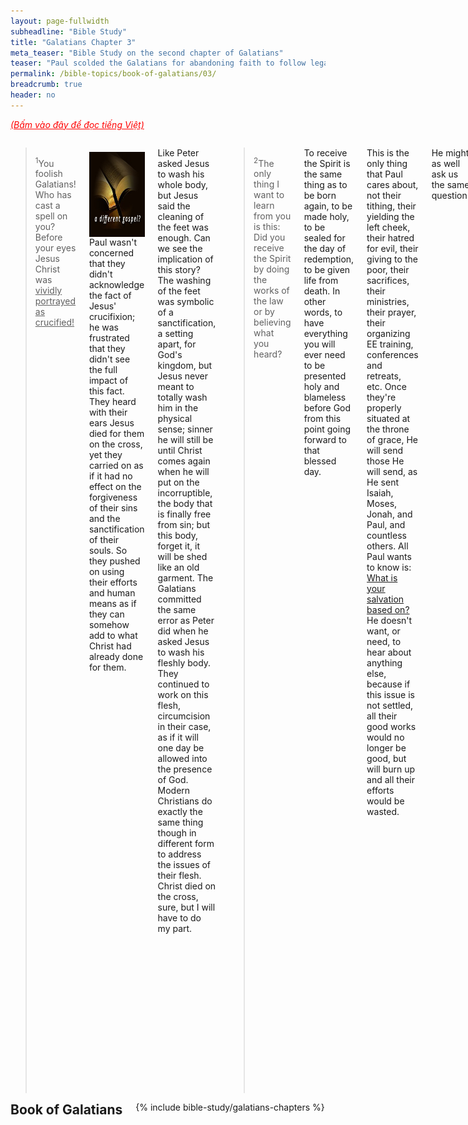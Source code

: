 ```yaml
---
layout: page-fullwidth
subheadline: "Bible Study"
title: "Galatians Chapter 3"
meta_teaser: "Bible Study on the second chapter of Galatians"
teaser: "Paul scolded the Galatians for abandoning faith to follow legalism. He continues to try to convince them that justification can only be by faith, and that God's promise to save believers was given hundreds of years before the law was delivered, and God's promise cannot be broken under any circumstances. The law was given to make people realize their need of the Savior, but not for justification."
permalink: /bible-topics/book-of-galatians/03/
breadcrumb: true
header: no
---
```

<!--more-->
<p style="font-style: italic;"><a style="color: #ff0000;" href="{{ site.projectname }}/hoc-kinh-thanh/sach-ga-la-ti/03/">(Bấm vào đây để đọc tiếng Việt)</a></p>
<div class="row">
<div class="medium-8 columns" markdown="1">

<!-- main body text -->

> <sup>1</sup>You foolish Galatians! Who has cast a spell on you? Before your eyes Jesus Christ was <u>vividly portrayed as crucified!</u>

<div>
<p>
<img alt src="/images/different-gospel.jpg" style="border: 0px none; margin: 7px 15px 0px 0px; max-width: 100%; height: 136px; padding: 0px; float: left;">
Paul wasn't concerned that they didn't acknowledge the fact of Jesus' crucifixion; he was frustrated that they didn't see the full impact of this fact. They heard with their ears Jesus died for them on the cross, yet they carried on as if it had no effect on the forgiveness of their sins and the sanctification of their souls. So they pushed on using their efforts and human means as if they can somehow add to what Christ had already done for them.
</p>
</div>

Like Peter asked Jesus to wash his whole body, but Jesus said the cleaning of the feet was enough. Can we see the implication of this story? The washing of the feet was symbolic of a sanctification, a setting apart, for God's kingdom, but Jesus never meant to totally wash him in the physical sense; sinner he will still be until Christ comes again when he will put on the incorruptible, the body that is finally free from sin; but this body, forget it, it will be shed like an old garment. The Galatians committed the same error as Peter did when he asked Jesus to wash his fleshly body. They continued to work on this flesh, circumcision in their case, as if it will one day be allowed into the presence of God. Modern Christians do exactly the same thing though in different form to address the issues of their flesh. Christ died on the cross, sure, but I will have to do my part.

> <sup>2</sup>The only thing I want to learn from you is this: Did you receive the Spirit by doing the works of the law or by believing what you heard?

To receive the Spirit is the same thing as to be born again, to be made holy, to be sealed for the day of redemption, to be given life from death. In other words, to have everything you will ever need to be presented holy and blameless before God from this point going forward to that blessed day.

This is the only thing that Paul cares about, not their tithing, their yielding the left cheek, their hatred for evil, their giving to the poor, their sacrifices, their ministries, their prayer, their organizing EE training, conferences and retreats, etc. Once they're properly situated at the throne of grace, He will send those He will send, as He sent Isaiah, Moses, Jonah, and Paul, and countless others.  All Paul wants to know is: <u>What is your salvation based on?</u> He doesn't want, or need, to hear about anything else, because if this issue is not settled, all their good works would no longer be good, but will burn up and all their efforts would be wasted.

He might as well ask us the same question. 

> <sup>3</sup>Are you so foolish? Although you began with the Spirit, are you now trying to <u>finish</u> by human effort? <sup>4</sup>Have you suffered so many things for nothing?—if indeed it was for nothing.

I have heard from many well-meaning Christians that though we may be saved by grace at the moment of repentance, the rest of our lives is a balance between grace and works. Is this really what the Bible is saying? What about this very verse that clearly counters that argument. Perhaps we can paraphrase the verse like this: "Are you so foolish? Although you began with grace, are you now trying to finish with your own strength and determination?"

In the writing on chapter 1, I quoted Romans 1:17 which says this: <em>"This Good News tells us how God makes us right in his sight. This is accomplished <u>from start to finish by faith</u>. As the Scriptures say, 'It is through faith that a righteous person has life. (New Living Translation)'"</em> In other words, there is no point in a Christian's life when human effort is allowed to enter the equation.

And the suffering Paul talked about must be the same thing he said of the Colossians who attempted to make themselves more sanctified through means they were familiar with before they accepted Christ. All the "do not touch," and "do not handle," do nothing to restraint their sinful nature.

What were they "<u>trying to finish?</u>" What did the blood of the Son of God miss that they had to try to finish. In the eyes of the Judaizing Hebrews Chrisitians, Jewish laws and ordinances make them holy; this is why they don't consider themselves sinners, only Gentiles are sinners. This is why they still fought to bring back circumcision so they can perfect their holiness. But how can they improve upon the ever cleansing blood of the Lamb of God? How can you? How can you be more clean than the moment Christ applied His blood on you?

Some very famous expositor of the Bible believes that God intends to use the remaining part of our lives to make us perfect for God's kingdom. What? Isn't this what the Galatians are doing and Paul is vehemently against it? Why are they trying to finish what Christ already finished?

> <sup>5</sup>Does God then give you the Spirit and work miracles among you <u>by your doing the works of the law or by your believing what you heard?</u> <sup>6</sup>Just as Abraham believed God, and it was credited to him as righteousness, <sup>7</sup>so then, understand that those who believe are the sons of Abraham.

The giving of the Spirit happens at the moment of repentance, when one comes to Christ, and the working of miracles, from transformed temperaments to amazing accomplishments in the life of the Christian, Paul is asking the Galatians, and likewise us, where they think both acts come from? Your obedience? Your diligence in carrying out God's plan? No, the answer lies in you simply believe in the gospel you heard. Trust and obey is a song written by man, not God. The only one who obeyed and God was pleased was Jesus himself, and and when we put our trust in Him that He paid it all for our sins, we partake of this obedience that has nothing to do with the common obedience we have come to assume to mean.

Once again Paul emphasized the contrast between faith, or simply believing, versus the doing of the works required by the law. Many Christians do not seem to take this emphasis to heart, most would argue that just believing is not enough, there has to be work that proves your faith. And frequently James 2:24 is used to support this argument, that faith must be accompanied by works. As a matter of fact James 2:21-22 wrote this:

<p style="padding-left: 20px; border-left: 5px solid #eee; text-align: left;">"<sup>21</sup>Was not Abraham our father <u>justified by works when he offered Isaac his son on the altar?</u> <sup>22</sup>You see that his faith was working together with his works and his faith was perfected by works. (James 2:21-22)"</p>

This seems to be in stark contrast with Romans 4:2;9-12, which says Abraham was justified before he was even circumcised, way before he even had Isaac, let alone offering him,

<p style="padding-left: 20px; border-left: 5px solid #eee; text-align: left;">"<sup>2</sup>If Abraham was justified by works, he has something to boast about, but not before God. (Romans <sup>4</sup>:<sup>2</sup>) ... <sup>9</sup>Does this blessedness then come upon the circumcised only, or upon the uncircumcised also? For we say that <u>faith was accounted to Abraham for righteousness</u>. <sup>10</sup>How then was it accounted? While he was circumcised, or uncircumcised? Not while circumcised, but while uncircumcised. <sup>11</sup>And he received the sign of circumcision, a seal of the righteousness of the faith which he had <u>while still uncircumcised</u>, that he might be the father of all those who believe, though they are uncircumcised, that righteousness might be imputed to them also, <sup>12</sup>and the father of circumcision to those who not only are of the circumcision, but who also walk in the steps of the faith which our father Abraham had while still uncircumcised. (Romans 4:2;9-12)"</p>

Who is right? I'll say Paul is right; the Judaizing tendency of the apostles including James is evident in this Galatians passage. And if the revelation Paul received is enough that he can claim they, including James, added nothing to his message, let it be true. This James' passage might have been written during this time when the council of the apostles was still found wanting by Paul that he took them to task with the issue of circumcision as a case in point. And if Peter—or as a demoted Cephas for his hypocrisy when he took off from the Gentiles table upon the arrival of certain men from James, was found guilty of Judaizing, and it appears the rest of the apostles were implicated, too—was publically denounced by Paul on the the Judaizing issue, James is not far from being innocent, might it have been that the James' epistle was influenced by the powerful legalists of the day?


> <sup>8</sup>And the scripture, foreseeing that God would justify the Gentiles by faith, proclaimed the gospel to Abraham ahead of time, saying, “All the nations will be blessed in you.” <sup>9</sup>So then those who believe are blessed along with Abraham the believer.

The gospel was proclaimed to Abraham <u>"ahead of time"</u> because the Gentiles' salvation was foreseen, and of course God who is omniscient would also foresee mankind's inability to do anything deserving His saving them, and still He made a promise that cannot be broken. And this promise made no mentioning of any condition other than faith, with nary a hint of works. Romans 4:2 says: <em>"For if Abraham was justified by works, he has something to boast about,"</em> and the often memorized favorite Ephesians 2:8,9 says: <em>"8For by grace you have been saved through faith; and that not of yourselves, it is the gift of God; 9not as a result of works, so that no one may boast (Ephesians 2:8,9)." </em>

> <sup>10</sup>For all who rely on doing the works of the law are <u>under a curse</u>, because it is written, “Cursed is everyone who does not keep on <u>doing everything</u> written in the book of the law.”

The law must be a curse because not only its standard too high for anyone to fulfill, all of the law must be fulfill, every jot and every tittle.

> <sup>11</sup>Now <u>it is clear</u> no one is justified before God by the law, because the righteous one will <u>live by faith</u>.

It should be very clear in their minds, and ours, right now that we cannot use the law as a basis for our justification. And <u>if the law fails at that very first step in establishing our relationship with God</u>, how can it help us do anything good for God? or anything good that pleases Him? But the baffling thing is most do not see the law for what its principal function really is. It is designed to show us our failures, not our success. It's like a clear mirror to show the one standing in front of it blemishes that are humanly impossible to remove: the sinful nature. A proper response for anyone is to start looking elsewhere for a way that works: Jesus, the way the truth and the life.

> <sup>12</sup>But <u>the law is not based on faith</u>, and <u>the one who does the works of the law will live by them</u>. <sup>13</sup>Christ redeemed us from the curse of the law by becoming a curse for us (because it is written, “Cursed is everyone who hangs on a tree”) <sup>14</sup>in order that in Christ Jesus the blessing of Abraham would come to the Gentiles, so that we could receive the promise of the Spirit by faith.

<u>The law requires works, not faith</u>. It's based on compliance, not willingness without threat or judgement. It does not grant freedom, but exacts payments and promises punishment upon failure. It's a cold and uncompromising system. It's described in Ezekiel 18:20: "The soul that sins, it shall die." No exception, no reduced sentence.

And if Christ did not come to fulfill the law, to release us from its grip, the blessing of Abraham would not have come to us; the blessing of the promise of the Spirit, by faith.

### Inheritance Comes from Promises and not Law

> <sup>15</sup>Brothers and sisters, I offer an example from everyday life: When a covenant has been ratified, even though it is only a human contract, no one can <u>set it aside or add anything to it.</u>

Paul gave an example of a real world contract; even as lowly as a human contract, it <u>cannot be altered</u>. There is a statement like it at the end of the book of Revelation about not adding or subtracting anything to God given covenant; and once again, this covenant is encapsulated in John 3:16: <em>"For God so loved the world ..."</em> Let there be no subtle minimization of the effectiveness of this covenant.

> <sup>16</sup>Now the promises were spoken to Abraham and to his descendant. Scripture does not say, “and to the descendants,” referring to many, but “and to your descendant,” referring to one, who is Christ. <sup>17</sup>What I am saying is this: The law that came four hundred thirty years later does not cancel a covenant previously ratified by God, so as to invalidate the promise.

The law that came hundreds of years later <u>cannot invalidate</u> the promise. The law that shows our unworthiness, that condemns us, can no longer use our sins against us. If a human ratified covenant cannot be invalidated, how much firmer is the one ratified by God.

> <sup>18</sup>For if the inheritance is based on the law, it is no longer based on the promise, but God graciously gave it to Abraham through the promise.

<u>This inheritance is our citizenship of heaven</u>, our sonship of God. But the practical implication is: no one can enter God's kingdom, or become God's sons and daughters, without <u>perfect</u> holiness, being <u>perfectly sanctified</u> at any moment, being <u>completely pleasing</u> to God. And since we know the only instrument through which God prepares us for His Kingdom is: God's perfect Sacrifice. Anything that we do cannot make us more sanctified than the day we first believe. This is why it is amazing grace.

One more important point: <u>the only way</u> we please God, so ever completely is: to believe in His Son, no works attached. This is how we receive the inheritance. And if the inheritance is based on the law, which one among us can get it? Nicodemus asked Jesus the very honest question that few if any of legalists of our time are sincere enough to ask.


> <sup>19</sup><u>Why then was the law given?</u> It was added because of transgressions, until the arrival of the descendant to whom the promise had been made. It was administered through angels by an intermediary. <sup>20</sup>Now an intermediary is not for one party alone, but God is one.

The law was given, or added, because of transgression? This is inconsistent with Paul's previous statement which he said nothing can be added or taken away from God's covenant hundreds of years before the law was given. To really add something to the covenant would amount to changing the condition through which man can be saved. So there must be a different meaning to this word "added," which must mean to <u>make men more conscious of their transgression</u>, but not with the purpose of stoping men from further transgression, because this became evident through the Old Covenant. It was added so men cannot deny the reality of their sinful nature. This special "addition" does not change the condition for salvation; it is still and forever will be by grace and through faith alone.


> <sup>21</sup>Is the law therefore opposed to the promises of God? Absolutely not! For if a law had been given that was <u>able to give life</u>, then righteousness would certainly have come by the law. <sup>22</sup>But the scripture imprisoned everything under sin so that the promise could be given—because of the faithfulness of Jesus Christ—to those who believe.

According to the only possible interpretation of the law based on verses 19 and 20, the law is not the opposite of God's grace as some might think. Many folks like to think of a balance between law and grace, but so far we've seen that the law does not invalidate God's grace, it is used as an instrument to push people toward God's grace, and when it has successfully done so, it's work is done, the saved sinner doesn't need it as a teacher anymore, but the Spirit of God will then take over and guide them into all the truth. The law pushes people into the hand of grace, and then leave.

The law was given to "imprison" mankind under sin, giving them the only way to salvation that is to believe in Christ.

But the interesting, or maybe more like ... foolish—to use Paul's expression—, thing is some actually think the law can give life. Really? There is a huge amount of Scriptures that say the complete opposite: <u>the law brings death, and bear fruit for death</u>, and is a curse to those that use it as a guide, and many more.

### Sons of God Are Heirs of Promise

> <sup>23</sup>Now before faith came we were held in custody under the law, being kept as prisoners until the coming faith would be revealed. <sup>24</sup>Thus the law had become <u>our guardian until Christ</u>, <u>so that we could be declared righteous by faith</u>. <sup>25</sup>But <u>now that faith has come, we are no longer under a guardian.</u>

Our relationship with the law is described as a type of prisoner and custodian. Not one that reflects the words of Jesus: life, rest, freedom, living water, peace that passes understanding, etc. And few realized that they can be released from the guardianship of the law as a result of their now being in Christ. The <u>transition must take place</u>, from guardianship under the law to faith in Christ, from Old Covenant to New Covenant, from prisoner to liberated, so that this great thing can happen: <u>declared righteous</u> by faith. If you insist on the guardianship of the law, you can only be condemned, because that is what the law does. 

> <sup>26</sup>For in Christ Jesus you are all sons of God <u>through faith</u>. <sup>27</sup>For all of you who were baptized into Christ have clothed yourselves with Christ.

Sons of God through faith, not through the law. To be baptized into Christ is to become a grown man, this is a quote from Jamieson, Fausset, and Brown commentary:

<p style="padding-left: 20px; border-left: 5px solid #eee; text-align: left;">Ye did, in that very act of being baptized into Christ, put on, or clothe yourselves with, Christ:so the Greek expresses. Christ is to you the toga virilis (the Roman garment of the full- grown man, assumed when ceasing to be a child)—Jamieson, Fausset, and Brown</p>

Paul frequently refers to those that are still under the guardianship of the law as <u>babes</u>, little children, immature, but those that put on Christ through faith become grown up and can take solid food, the kind of scriptural understanding that is based on grace through faith in Christ. This is also rather obvious in daily life; a child needs lots of rules and detailed guidance, a mature individual is guided by principles. So to us mature Christians, the Holy Spirit of God is not only our principles, but the one who not only guide us into all the truth, He empowers us to do God's work, too.


> <sup>28</sup>There is neither Jew nor Greek, there is neither slave nor free, there is neither male nor female—for all of you are one in Christ Jesus.

Outside of Christ, there are classes between the priviledged and the underpriviledged. Jews vs. the so-called Gentile sinners, slave and free, male and female where only the male has the priviledge of undergoing circumcision. In Christ, all are equally sinful, and all desperately need to be saved by grace.

> <sup>29</sup>And if you belong to Christ, then you are Abraham’s descendants, heirs according to the promise.

What an amazing chapter!

{% include bible-study/bible-study-footer %}
</div><!-- /.medium-8.columns -->
<div class="bible-index medium-4 columns">
<h2 style="margin: 0px">Book of Galatians</h2>
        {% include bible-study/galatians-chapters %}
</div><!-- /.medium-4.columns -->
</div><!-- /.row -->
